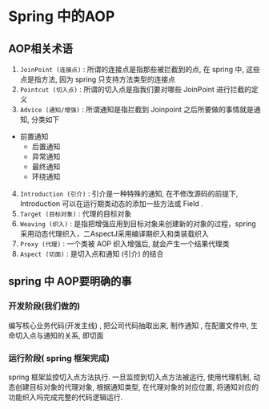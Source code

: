 # Spring 中的AOP

## AOP相关术语

1. `JoinPoint (连接点)` : 所谓的连接点是指那些被拦截到的点,  在 spring 中,  这些点是指方法,  因为 spring 只支持方法类型的连接点
2. `Pointcut (切入点)` : 所谓的切入点是指我们要对哪些 JoinPoint 进行拦截的定义
3. `Advice (通知/增强)` : 所谓通知是指拦截到 Joinpoint 之后所要做的事情就是通知, 分类如下
- 前置通知
   - 后置通知
   - 异常通知
   - 最终通知
   - 环绕通知
4. `Introduction (引介)` : 引介是一种特殊的通知, 在不修改源码的前提下,  Introduction 可以在运行期类动态的添加一些方法或 Field .
5. `Target (目标对象)` : 代理的目标对象
6. `Weaving (织入)` : 是指把增强应用到目标对象来创建新的对象的过程，spring 采用动态代理织入，二AspectJ采用编译期织入和类装载织入
7. `Proxy (代理)` : 一个类被 AOP 织入增强后, 就会产生一个结果代理类
8. `Aspect (切面)` : 是切入点和通知 (引介) 的结合



## spring 中 AOP要明确的事

### 开发阶段(我们做的)

编写核心业务代码(开发主线)  , 把公司代码抽取出来, 制作通知 , 在配置文件中, 生命切入点与通知的关系, 即切面

### 运行阶段( spring 框架完成)

spring 框架监控切入点方法执行. 一旦监控到切入点方法被运行, 使用代理机制, 动态创建目标对象的代理对象, 根据通知类型, 在代理对象的对应位置,  将通知对应的功能织入吗完成完整的代码逻辑运行.




